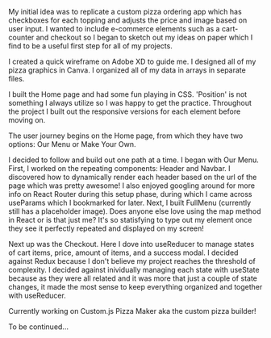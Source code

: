 My initial idea was to replicate a custom pizza ordering app which has checkboxes for each topping and adjusts the price and image based on user input. I wanted to include e-commerce elements such as a cart-counter and checkout so I began to sketch out my ideas on paper which I find to be a useful first step for all of my projects.

I created a quick wireframe on Adobe XD to guide me. I designed all of my pizza graphics in Canva. I organized all of my data in arrays in separate files.

I built the Home page and had some fun playing in CSS. 'Position' is not something I always utilize so I was happy to get the practice. Throughout the project I built out the responsive versions for each element before moving on. 

The user journey begins on the Home page, from which they have two options: Our Menu or Make Your Own.

I decided to follow and build out one path at a time. I began with Our Menu. 
First, I worked on the repeating components: Header and Navbar. I discovered how to dynamically render each header based on the url of the page which was pretty awesome! I also enjoyed googling around for more info on React Router during this setup phase, during which I came across useParams which I bookmarked for later.
Next, I built FullMenu (currently still has a placeholder image). Does anyone else love using the map method in React or is that just me? It's so statisfying to type out my element once they see it perfectly repeated and displayed on my screen!

Next up was the Checkout. Here I dove into useReducer to manage states of cart items, price, amount of items, and a success modal. I decided against Redux because I don't believe my project reaches the threshold of complexity. I decided against inividually managing each state with useState because as they were all related and it was more that just a couple of state changes, it made the most sense to keep everything organized and together with useReducer.

Currently working on Custom.js Pizza Maker aka the custom pizza builder!

To be continued...
